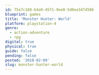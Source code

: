 ```yaml
---
id: 75e7c188-b4a9-45f1-9ee0-5d0ea347d586
blueprint: games
title: 'Monster Hunter: World'
platform: playstation-4
genre:
  - action-adventure
  - rpg
digital: true
physical: true
guide: false
pending: false
posted: '2018-02-09'
slug: monster-hunter-world
---
```

